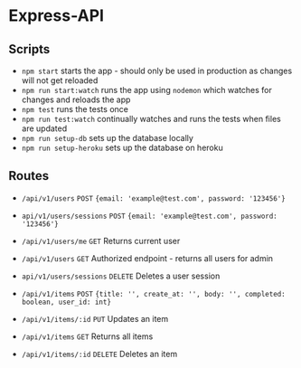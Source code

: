 # Express-API

## Scripts

  - `npm start`             starts the app - should only be used in production as changes will not get reloaded
  - `npm run start:watch`   runs the app using `nodemon` which watches for changes and reloads the app
  - `npm test`              runs the tests once
  - `npm run test:watch`    continually watches and runs the tests when files are updated
  - `npm run setup-db`      sets up the database locally
  - `npm run setup-heroku`  sets up the database on heroku

## Routes

  - `/api/v1/users`          `POST`       `{email: 'example@test.com', password: '123456'}`
  - `api/v1/users/sessions`  `POST`       `{email: 'example@test.com', password: '123456'}`
  - `/api/v1/users/me`       `GET`        Returns current user
  - `/api/v1/users`          `GET`        Authorized endpoint - returns all users for admin
  - `api/v1/users/sessions`  `DELETE`     Deletes a user session

  - `/api/v1/items`           `POST`      `{title: '', create_at: '', body: '', completed: boolean, user_id: int}`
  - `/api/v1/items/:id`       `PUT`       Updates an item
  - `/api/v1/items`           `GET`       Returns all items
  - `/api/v1/items/:id`       `DELETE`    Deletes an item

